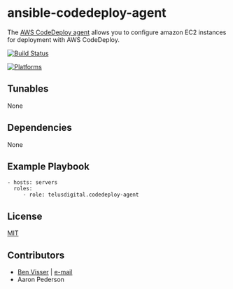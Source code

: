 # ansible-codedeploy-agent

The [AWS CodeDeploy agent](http://docs.aws.amazon.com/codedeploy/latest/userguide/host-cleanup.html) allows you to configure amazon EC2 instances for deployment with AWS CodeDeploy.

[![Build Status](https://travis-ci.org/telusdigital/ansible-aws-codedeploy-agent.svg?branch=master)](https://travis-ci.org/telusdigital/ansible-aws-codedeploy-agent)

[![Platforms](http://img.shields.io/badge/platforms-ubuntu-lightgrey.svg?style=flat)](#)

Tunables
--------
None

Dependencies
------------
None

Example Playbook
----------------
    - hosts: servers
      roles:
         - role: telusdigital.codedeploy-agent

License
-------
[MIT](https://tldrlegal.com/license/mit-license)

Contributors
------------
* [Ben Visser](https://noqcks.io) | [e-mail](mailto:benny@noqcks.io)
* Aaron Pederson

